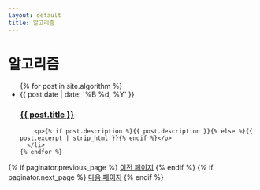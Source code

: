 ```yaml
---
layout: default
title: 알고리즘
---
```


<div class="home" id="home">
  <h1 class="pageTitle"> 알고리즘 </h1>
  <ul class="posts noList">
    {% for post in site.algorithm %}
      <li>
        <span class="date">{{ post.date | date: '%B %d, %Y' }}</span>
        <h3><a class="post-link" href="{{ post.url | prepend: site.baseurl }}">{{ post.title }}</a></h3>

        <p>{% if post.description %}{{ post.description }}{% else %}{{ post.excerpt | strip_html }}{% endif %}</p>
      </li>
    {% endfor %}
  </ul>
  <!-- Pagination links -->
  <div class="pagination">
    {% if paginator.previous_page %}
      <a href="{{ paginator.previous_page_path | prepend: site.baseurl }}" class="previous button__outline">이전 페이지</a> 
    {% endif %}
    {% if paginator.next_page %}
      <a href="{{ paginator.next_page_path | prepend: site.baseurl }}" class="next button__outline">다음 페이지</a>
    {% endif %}
  </div>
</div>
